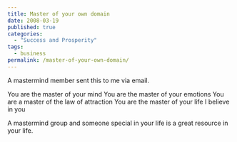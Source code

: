 ```yaml
---
title: Master of your own domain
date: 2008-03-19
published: true
categories:
  - "Success and Prosperity"
tags:
  - business
permalink: /master-of-your-own-domain/
---
```

A mastermind member sent this to me via email.

You are the master of your mind
You are the master of your emotions
You are a master of the law of attraction
You are the master of your life
I believe in you

A mastermind group and someone special in your life is a great resource in your life.